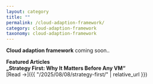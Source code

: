 ```yaml
---
layout: category
title: ""
permalink: /cloud-adaption-framework/
category: cloud-adaption-framework
taxonomy: cloud-adaption-framework
---
```

**Cloud adaption framework** coming soon..

**Featured Articles**<br>
**„Strategy First: Why It Matters Before Any VM“**  
[Read →]({{ "/2025/08/08/strategy-first/" | relative_url }})
